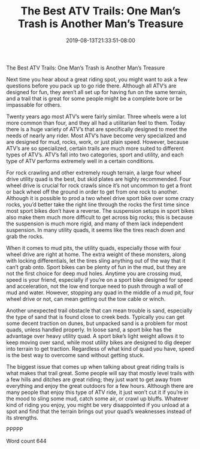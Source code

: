 ﻿---
title: "The Best ATV Trails: One Man’s Trash is Another Man’s Treasure"
date: 2019-08-13T21:33:51-08:00
description: "ATV TXT Tips for Web Success"
featured_image: "/images/ATV TXT.jpg"
tags: ["ATV TXT"]
---

The Best ATV Trails: One Man’s Trash is Another Man’s Treasure

Next time you hear about a great riding spot, you might want to ask a few questions before you pack up to go ride there.  Although all ATV’s are designed for fun, they aren’t all set up for having fun on the same terrain, and a trail that is great for some people might be a complete bore or be impassable for others.

Twenty years ago most ATV’s were fairly similar.  Three wheels were a lot more common than four, and they all had a utilitarian feel to them.  Today there is a huge variety of ATV’s that are specifically designed to meet the needs of nearly any rider.  Most ATV’s have become very specialized and are designed for mud, rocks, work, or just plain speed. However, because ATV’s are so specialized, certain trails are much more suited to different types of ATV’s.  ATV’s fall into two categories, sport and utility, and each type of ATV performs extremely well in a certain conditions.   

For rock crawling and other extremely rough terrain, a large four wheel drive utility quad is the best, but skid plates are highly recommended.  Four wheel drive is crucial for rock crawls since it’s not uncommon to get a front or back wheel off the ground in order to get from one rock to another.  Although it is possible to prod a two wheel drive sport bike over some crazy rocks, you’d better take the right line through the rocks the first time since most sport bikes don’t have a reverse.  The suspension setups in sport bikes also make them much more difficult to get across big rocks; this is because the suspension is much more rigid, and many of them lack independent suspension.  In many utility quads, it seems like the tires reach down and grab the rocks.

When it comes to mud pits, the utility quads, especially those with four wheel drive are right at home.  The extra weight of these monsters, along with locking differentials, let the tires sling anything out of the way that it can’t grab onto.  Sport bikes can be plenty of fun in the mud, but they are not the first choice for deep mud holes.  Anytime you are crossing mud, speed is your friend, especially if you’re on a sport bike designed for speed and acceleration, not the low end torque need to push through a wall of mud and water.  However, stopping any quad in the middle of a mud pit, four wheel drive or not, can mean getting out the tow cable or winch.  

Another unexpected trail obstacle that can mean trouble is sand, especially the type of sand that is found close to creek beds.  Typically you can get some decent traction on dunes, but unpacked sand is a problem for most quads, unless handled properly.  In loose sand, a sport bike has the advantage over heavy utility quad.  A sport bike’s light weight allows it to keep moving over sand, while most utility bikes are designed to dig deeper into terrain to get traction.  Regardless of what kind of quad you have, speed is the best way to overcome sand without getting stuck.  

The biggest issue that comes up when talking about great riding trails is what makes that trail great.  Some people will say that mostly level trails with a few hills and ditches are great riding; they just want to get away from everything and enjoy the great outdoors for a few hours.  Although there are many people that enjoy this type of ATV ride, it just won’t cut it if you’re in the mood to sling some mud, catch some air, or crawl up bluffs.  Whatever kind of riding you enjoy, you might be very disappointed if you unload at a spot and find that the terrain brings out your quad’s weaknesses instead of its strengths.  

PPPPP

Word count 644

